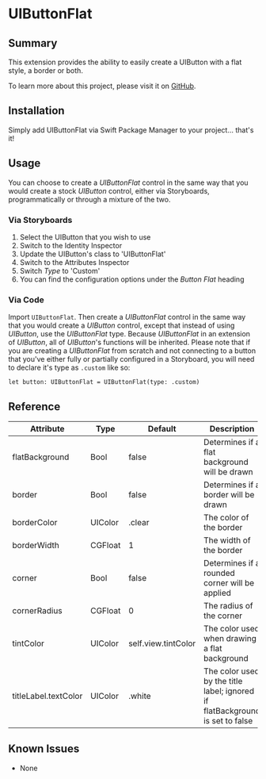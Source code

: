 # UIButtonFlat

## Summary
This extension provides the ability to easily create a UIButton with a flat style, a border or both.

To learn more about this project, please visit it on 
[GitHub](https://github.com/DarthXoc/UIButtonFlat).

## Installation
Simply add UIButtonFlat via Swift Package Manager to your project... that's it!

## Usage 
You can choose to create a _UIButtonFlat_ control in the same way that you would create a stock _UIButton_ control, either via Storyboards, programmatically or through a mixture of the two.

### Via Storyboards
1) Select the UIButton that you wish to use
2) Switch to the Identity Inspector
3) Update the UIButton's class to 'UIButtonFlat'
4) Switch to the Attributes Inspector
5) Switch _Type_ to 'Custom'
6) You can find the configuration options under the _Button Flat_ heading

### Via Code
Import `UIButtonFlat`. Then create a _UIButtonFlat_ control in the same way that you would create a _UIButton_ control, except that instead of using _UIButton_, use the _UIButtonFlat_ type. Because _UIButtonFlat_ in an extension of _UIButton_, all of _UIButton_'s functions will be inherited. Please note that if you are creating a _UIButtonFlat_ from scratch and not connecting to a button that you've either fully or partially configured in a Storyboard, you will need to declare it's type as `.custom` like so:

```
let button: UIButtonFlat = UIButtonFlat(type: .custom)
```

## Reference
| Attribute | Type | Default | Description |
| --- | --- | --- | --- |
| flatBackground | Bool | false | Determines if a flat background will be drawn |
| border | Bool | false | Determines if a border will be drawn |
| borderColor | UIColor | .clear | The color of the border |
| borderWidth | CGFloat | 1 | The width of the border |
| corner | Bool | false | Determines if a rounded corner will be applied |
| cornerRadius | CGFloat | 0 | The radius of the corner |
| tintColor | UIColor | self.view.tintColor | The color used when drawing a flat background |
| titleLabel.textColor | UIColor | .white | The color used by the title label; ignored if flatBackground is set to false |


## Known Issues
* None
